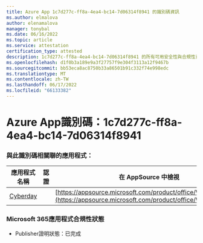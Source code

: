 ```yaml
---
title: Azure App 1c7d277c-ff8a-4ea4-bc14-7d06314f8941 的識別碼資訊
ms.author: elmalova
author: elenamalova
manager: tonybal
ms.date: 06/16/2022
ms.topic: article
ms.service: attestation
certification_type: attested
description: 1c7d277c-ff8a-4ea4-bc14-7d06314f8941 的所有可用安全性與合規性資訊。
ms.openlocfilehash: d1f0b3a189e9a3f27757f9e304f3113a12f9467b
ms.sourcegitcommit: bb53eca8ac8750b33a86501b91c332f74e998edc
ms.translationtype: MT
ms.contentlocale: zh-TW
ms.lasthandoff: 06/17/2022
ms.locfileid: "66133382"
---
```

# <a name="azure-app-id-1c7d277c-ff8a-4ea4-bc14-7d06314f8941"></a>Azure App識別碼：1c7d277c-ff8a-4ea4-bc14-7d06314f8941


### <a name="apps-associated-with-this-id"></a>與此識別碼相關聯的應用程式：
| **應用程式名稱** | **認證** | **在 AppSource 中檢視** |
|--------------|---------------|-----------------------|
| [Cyberday](../forward/WA200001774.md) |  | [https://appsource.microsoft.com/product/office/WA200001774](https://appsource.microsoft.com/product/office/WA200001774) |

### <a name="microsoft-365-app-compliance-status"></a>Microsoft 365應用程式合規性狀態
- Publisher證明狀態：已完成

